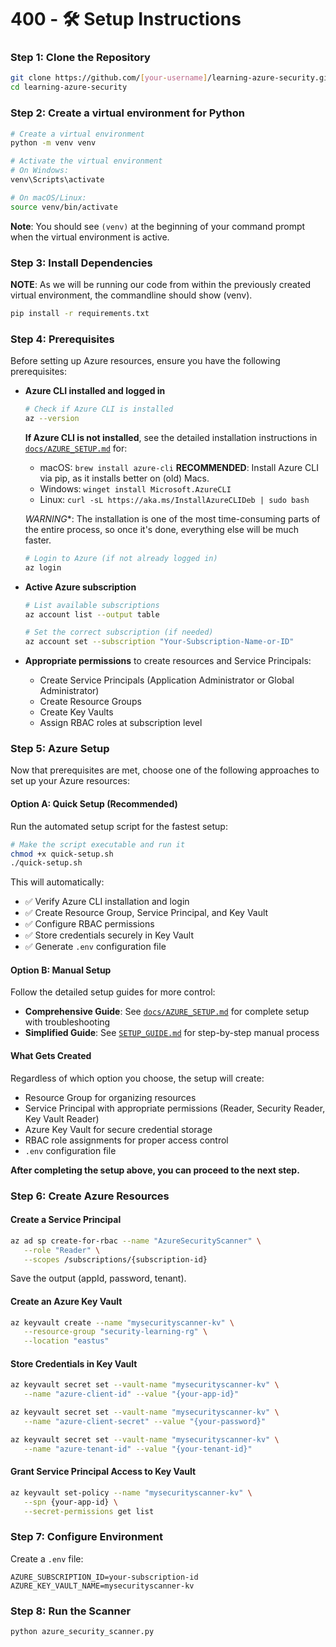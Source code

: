# 400 - 🛠️ Setup Instructions

### Step 1: Clone the Repository

```bash
git clone https://github.com/[your-username]/learning-azure-security.git
cd learning-azure-security
```

### Step 2: Create a virtual environment for Python

```bash
# Create a virtual environment
python -m venv venv

# Activate the virtual environment
# On Windows:
venv\Scripts\activate

# On macOS/Linux:
source venv/bin/activate
```

**Note**: You should see `(venv)` at the beginning of your command prompt when the virtual environment is active.

### Step 3: Install Dependencies

**NOTE**: As we will be running our code from within the previously created virtual environment, the commandline should show (venv).

```bash
pip install -r requirements.txt
```

### Step 4: Prerequisites

Before setting up Azure resources, ensure you have the following prerequisites:

- **Azure CLI installed and logged in**
  ```bash
  # Check if Azure CLI is installed
  az --version
  ```
  
  **If Azure CLI is not installed**, see the detailed installation instructions in [`docs/AZURE_SETUP.md`](../docs/AZURE_SETUP.md) for:
  - macOS: `brew install azure-cli` **RECOMMENDED**: Install Azure CLI via pip, as it installs better on (old) Macs.
  - Windows: `winget install Microsoft.AzureCLI`
  - Linux: `curl -sL https://aka.ms/InstallAzureCLIDeb | sudo bash`
  
  *WARNING**: The installation is one of the most time-consuming parts of the entire process, so once it's done, everything else will be much faster.

  ```bash
  # Login to Azure (if not already logged in)
  az login
  ```
- **Active Azure subscription**
  ```bash
  # List available subscriptions
  az account list --output table
  
  # Set the correct subscription (if needed)
  az account set --subscription "Your-Subscription-Name-or-ID"
  ```
- **Appropriate permissions** to create resources and Service Principals:
  - Create Service Principals (Application Administrator or Global Administrator)
  - Create Resource Groups
  - Create Key Vaults
  - Assign RBAC roles at subscription level

### Step 5: Azure Setup

Now that prerequisites are met, choose one of the following approaches to set up your Azure resources:

#### Option A: Quick Setup (Recommended)
Run the automated setup script for the fastest setup:

```bash
# Make the script executable and run it
chmod +x quick-setup.sh
./quick-setup.sh
```

This will automatically:
- ✅ Verify Azure CLI installation and login
- ✅ Create Resource Group, Service Principal, and Key Vault
- ✅ Configure RBAC permissions
- ✅ Store credentials securely in Key Vault
- ✅ Generate `.env` configuration file

#### Option B: Manual Setup
Follow the detailed setup guides for more control:

- **Comprehensive Guide**: See [`docs/AZURE_SETUP.md`](../docs/AZURE_SETUP.md) for complete setup with troubleshooting
- **Simplified Guide**: See [`SETUP_GUIDE.md`](../../SETUP_GUIDE.md) for step-by-step manual process

#### What Gets Created
Regardless of which option you choose, the setup will create:
- Resource Group for organizing resources
- Service Principal with appropriate permissions (Reader, Security Reader, Key Vault Reader)
- Azure Key Vault for secure credential storage
- RBAC role assignments for proper access control
- `.env` configuration file

**After completing the setup above, you can proceed to the next step.**

### Step 6: Create Azure Resources

#### Create a Service Principal

```bash
az ad sp create-for-rbac --name "AzureSecurityScanner" \
   --role "Reader" \
   --scopes /subscriptions/{subscription-id}
```

Save the output (appId, password, tenant).

#### Create an Azure Key Vault

```bash
az keyvault create --name "mysecurityscanner-kv" \
   --resource-group "security-learning-rg" \
   --location "eastus"
```

#### Store Credentials in Key Vault

```bash
az keyvault secret set --vault-name "mysecurityscanner-kv" \
   --name "azure-client-id" --value "{your-app-id}"

az keyvault secret set --vault-name "mysecurityscanner-kv" \
   --name "azure-client-secret" --value "{your-password}"

az keyvault secret set --vault-name "mysecurityscanner-kv" \
   --name "azure-tenant-id" --value "{your-tenant-id}"
```

#### Grant Service Principal Access to Key Vault

```bash
az keyvault set-policy --name "mysecurityscanner-kv" \
   --spn {your-app-id} \
   --secret-permissions get list
```

### Step 7: Configure Environment

Create a `.env` file:

```env
AZURE_SUBSCRIPTION_ID=your-subscription-id
AZURE_KEY_VAULT_NAME=mysecurityscanner-kv
```

### Step 8: Run the Scanner

```bash
python azure_security_scanner.py
```